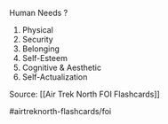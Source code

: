 Human Needs
?
1. Physical
2. Security
3. Belonging
4. Self-Esteem
5. Cognitive & Aesthetic
6. Self-Actualization

Source: [[Air Trek North FOI Flashcards]]

#airtreknorth-flashcards/foi